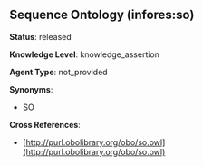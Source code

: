 [//]: # (DO NOT MANUALLY EDIT THIS FILE. IT IS GENERATED FROM A TEMPLATE.)

## Sequence Ontology (infores:so)

**Status**: released
  
**Knowledge Level**: knowledge_assertion
  
**Agent Type**: not_provided

**Synonyms**:

- SO

**Cross References**:

- [http://purl.obolibrary.org/obo/so.owl](http://purl.obolibrary.org/obo/so.owl)

